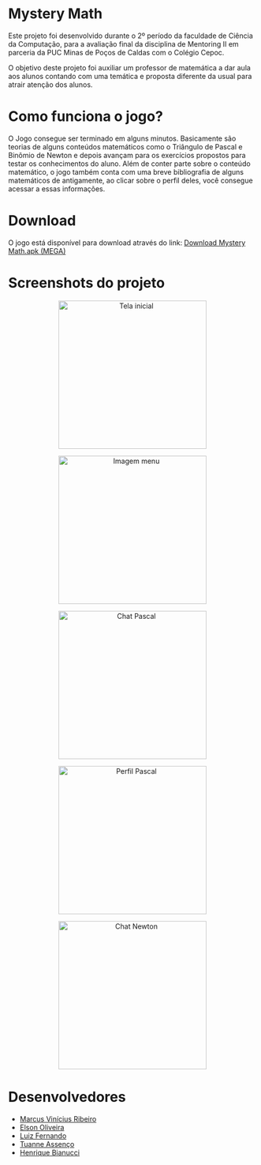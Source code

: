 # Mystery Math 

Este projeto foi desenvolvido durante o 2º período da faculdade de Ciência da Computação, para a avaliação final da disciplina de Mentoring II em parceria da PUC Minas de Poços de Caldas com o Colégio Cepoc.

O objetivo deste projeto foi auxiliar um professor de matemática a dar aula aos alunos contando com uma temática  e proposta diferente da usual para atrair atenção dos alunos.

# Como funciona o jogo?
O Jogo consegue ser terminado em alguns minutos. Basicamente são teorias de alguns conteúdos matemáticos como o Triângulo de Pascal e Binômio de Newton e depois avançam para os exercícios propostos para testar os conhecimentos do aluno.
Além de conter parte sobre o conteúdo matemático, o jogo também conta com uma breve bibliografia de alguns matemáticos de antigamente, ao clicar sobre o perfil deles, você consegue acessar a essas informações.

# Download
O jogo está disponível para download através do link: [Download Mystery Math.apk (MEGA)](https://mega.nz/file/Dl1AyJbD#29qapIsflQELyJUJZOd4aWLHOiE_bK0iGomyhzx8z48)
 
 
# Screenshots do projeto
<p align="center">
<img alt="Tela inicial" src=".github/telainicial.jpeg" width="300px">
</p>

<p align="center">
<img alt="Imagem menu" src=".github/menu.jpeg" width="300px">
</p>

<p align="center">
<img alt="Chat Pascal" src=".github/pascal1.jpeg" width="300px">
</p>

<p align="center">
<img alt="Perfil Pascal" src=".github/perfilpascal.jpeg" width="300px">
</p>

<p align="center">
<img alt="Chat Newton" src=".github/newton1.jpeg" width="300px">
</p>

# Desenvolvedores

 - [Marcus Vinícius Ribeiro](https://www.linkedin.com/feed/)
 - [Elson Oliveira](https://www.linkedin.com/in/elson-oliveira-899827207/)
 - [Luiz Fernando](https://www.linkedin.com/in/luiz-fernando-6a8b93207/)
 - [Tuanne Assenço](https://www.linkedin.com/in/tuanne-assenco-cc/)
 - [Henrique Bianucci](https://www.linkedin.com/in/henrique-silva-bianucci-b54730200/)
